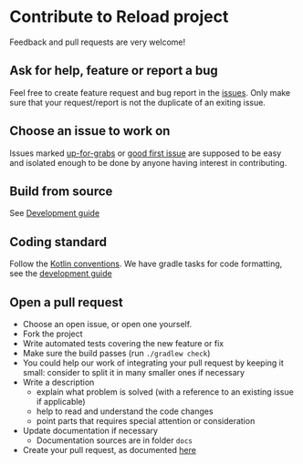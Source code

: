 # Contribute to Reload project

Feedback and pull requests are very welcome!

## Ask for help, feature or report a bug

Feel free to create feature request and bug report in the [issues](https://github.com/smeup/reload/issues).
Only make sure that your request/report is not the duplicate of an exiting issue.

## Choose an issue to work on

Issues marked [up-for-grabs](https://github.com/smeup/reload/issues?q=is%3Aissue+is%3Aopen+label%3A%22up+for+grabs%22) 
or [good first issue](https://github.com/smeup/reload/issues?q=is%3Aissue+is%3Aopen+label%3A%22good+first+issue%22) 
are supposed to be easy and isolated enough to be done by anyone having interest in contributing.

## Build from source

See [Development guide](docs/development.md)

## Coding standard

Follow the [Kotlin conventions](https://kotlinlang.org/docs/reference/coding-conventions.html). 
We have gradle tasks for code formatting, see the [development guide](docs/development.md#Autoformatting)

## Open a pull request

* Choose an open issue, or open one yourself.
* Fork the project 
* Write automated tests covering the new feature or fix
* Make sure the build passes (run `./gradlew check`)
* You could help our work of integrating your pull request by keeping it small: consider to split it in many smaller ones if necessary
* Write a description
  * explain what problem is solved (with a reference to an existing issue if applicable)
  * help to read and understand the code changes
  * point parts that requires special attention or consideration
* Update documentation if necessary
  * Documentation sources are in folder `docs`
* Create your pull request, as documented [here](https://help.github.com/en/github/collaborating-with-issues-and-pull-requests/creating-a-pull-request-from-a-fork)
